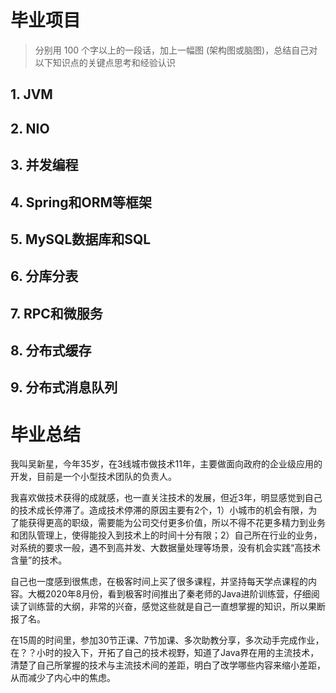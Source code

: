 # 毕业项目

> 分别用 100 个字以上的一段话，加上一幅图 (架构图或脑图)，总结自己对以下知识点的关键点思考和经验认识

## 1. JVM

## 2. NIO

## 3. 并发编程

## 4. Spring和ORM等框架

## 5. MySQL数据库和SQL

## 6. 分库分表

## 7. RPC和微服务

## 8. 分布式缓存

## 9. 分布式消息队列


# 毕业总结

我叫吴新星，今年35岁，在3线城市做技术11年，主要做面向政府的企业级应用的开发，目前是一个小型技术团队的负责人。

我喜欢做技术获得的成就感，也一直关注技术的发展，但近3年，明显感觉到自己的技术成长停滞了。造成技术停滞的原因主要有2个，1）小城市的机会有限，为了能获得更高的职级，需要能为公司交付更多价值，所以不得不花更多精力到业务和团队管理上，使得能投入到技术上的时间十分有限；2）自己所在行业的业务，对系统的要求一般，遇不到高并发、大数据量处理等场景，没有机会实践“高技术含量”的技术。

自己也一度感到很焦虑，在极客时间上买了很多课程，并坚持每天学点课程的内容。大概2020年8月份，看到极客时间推出了秦老师的Java进阶训练营，仔细阅读了训练营的大纲，非常的兴奋，感觉这些就是自己一直想掌握的知识，所以果断报了名。

在15周的时间里，参加30节正课、7节加课、多次助教分享，多次动手完成作业，在？？小时的投入下，开拓了自己的技术视野，知道了Java界在用的主流技术，清楚了自己所掌握的技术与主流技术间的差距，明白了改学哪些内容来缩小差距，从而减少了内心中的焦虑。



